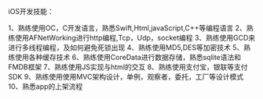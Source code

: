 iOS开发技能：

1、熟练使用OC，C开发语言，熟悉Swift,Html,javaScript,C++等编程语言
2、熟练使用AFNetWorking进行http编程,Tcp，Udp，socket编程
3、熟练使用GCD来进行多线程编程，及如何避免死锁出现
4、熟练使用MD5,DES等加密技术
5、熟练使用各种缓存技术
6、熟练使用CoreData进行数据存储，熟悉sqlite语法和FMDB框架
7、熟练使用JS实现与html的交互
8、熟练使用支付宝，银联等支付SDK
9、熟练使用使用MVC架构设计，单例，观察者，委托，工厂等设计模式
10、熟悉app的上架流程
